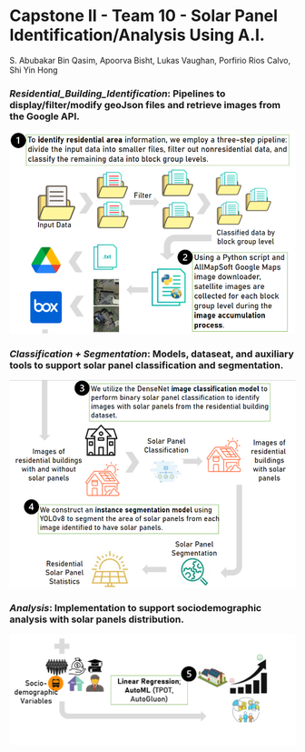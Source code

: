 # Capstone II - Team 10 - Solar Panel Identification/Analysis Using A.I.
S. Abubakar Bin Qasim, Apoorva Bisht, Lukas Vaughan, Porfirio Rios Calvo, Shi Yin Hong

### *Residential_Building_Identification*: Pipelines to display/filter/modify geoJson files and retrieve images from the Google API. 
![Cover](meta/1.PNG)

### *Classification + Segmentation*: Models, dataseat, and auxiliary tools to support solar panel classification and segmentation.
![Cover](meta/2.PNG)

### *Analysis*: Implementation to support sociodemographic analysis with solar panels distribution.
![Cover](meta/3.PNG)
